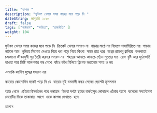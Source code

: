 ```yaml
---
title: "কাগজ "
description: "ফুটবল খেলার সময় কারুর মনে পড়ে নি "
dateString: জানুয়ারি ২০২০ 
draft: false
tags: ["জন্মদাগ", "কবিতা", "রাজনীতি" ]
weight: 104
---
```


ফুটবল খেলার সময় কারুর মনে পড়ে নি 
ক্রিকেট খেলার সময়ও না 
পাড়ার মাঠে নয় বিদেশে দাদাগিরিতে নয় 
পাড়ার নাটকে আর 
লুকিয়ে সিনেমা দেখতে গিয়ে ধরা পড়ে গিয়ে
কিংবা 
সমস্ত রাত ধরে  স্বপ্নের রামধনু জ্বালিয়ে 
কলকাতা চমকানো জীবনমুখী সুর তৈরী করবার সময়ও নয় 
শহরের আনাচে কানাচে ছেঁড়া সুতোর মত 
রোদ বৃষ্টি আর মুঠোভর্তি হাওয়া আর মিষ্টি আলপনার গন্ধ মেখে 
কাঁধে কাঁধ মিলিয়ে ব্রিগেড ভরানোর সময় ও নয়  

এমনকি কার্গিল যুদ্ধের সময়ও নয় 

কারোর কোনোদিন মনেই পড়ে নি যে 
বারোর দুই বনমালী নস্কর লেনের ছেলেটা মুসলমান 

আজ থেকে  প্রতিমা বিসর্জনের পরে গঙ্গাস্নান 
কিংবা দশটা ছয়ের বারুইপুর লোকালে ওঠবার আগে 
কলেজে সদ্যযৌবনা মেয়েটির দিকে তাকাবার  আগে 
ওকে কাগজ দেখাতে  হবে 

ডালাস 